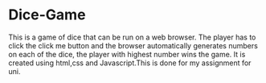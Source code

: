 # Dice-Game
This is a game of dice that can be run on a web browser.
The player has to click the click me button and the browser automatically generates numbers on each of the dice, the player with highest number wins the game.
It is created using html,css and Javascript.This is done for my assignment for uni.
